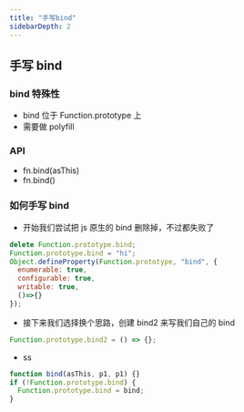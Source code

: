 ```yaml
---
title: "手写bind"
sidebarDepth: 2
---
```


## 手写 bind

### bind 特殊性

- bind 位于 Function.prototype 上
- 需要做 polyfill

### API

- fn.bind(asThis)
- fn.bind()

### 如何手写 bind

- 开始我们尝试把 js 原生的 bind 删除掉，不过都失败了

```js
delete Function.prototype.bind;
Function.prototype.bind = "hi";
Object.defineProperty(Function.prototype, "bind", {
  enumerable: true,
  configurable: true,
  writable: true,
  ()=>{}
});
```

- 接下来我们选择换个思路，创建 bind2
  来写我们自己的 bind

```js
Function.prototype.bind2 = () => {};
```

- ss

```js
function bind(asThis, p1, p1) {}
if (!Function.prototype.bind) {
  Function.prototype.bind = bind;
}
```
